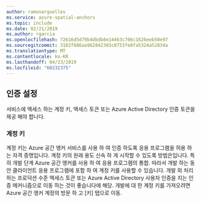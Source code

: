 ```yaml
---
author: ramonarguelles
ms.service: azure-spatial-anchors
ms.topic: include
ms.date: 02/21/2019
ms.author: rgarcia
ms.openlocfilehash: 72616d5d79b4dbdb8e14463c706c1626eeb50e97
ms.sourcegitcommit: 3102f886aa962842303c8753fe8fa5324a52834a
ms.translationtype: MT
ms.contentlocale: ko-KR
ms.lasthandoff: 04/23/2019
ms.locfileid: "60232375"
---
```

## <a name="set-up-authentication"></a>인증 설정

서비스에 액세스 하는 계정 키, 액세스 토큰 또는 Azure Active Directory 인증 토큰을 제공 해야 합니다.

### <a name="account-keys"></a>계정 키

계정 키는 Azure 공간 앵커 서비스를 사용 하 여 인증 하도록 응용 프로그램을 허용 하는 자격 증명입니다. 계정 키의 원래 용도 신속 하 게 시작할 수 있도록 방법은입니다. 특히 개발 단계 Azure 공간 앵커를 사용 하 여 응용 프로그램의 통합. 따라서 개발 하는 동안 클라이언트 응용 프로그램에 포함 하 여 계정 키를 사용할 수 있습니다. 개발 외 처리 하는 프로덕션 수준 액세스 토큰 또는 Azure Active Directory 사용자 인증을 지는 인증 메커니즘으로 이동 하는 것이 좋습니다에 해당. 개발에 대 한 계정 키를 가져오려면 Azure 공간 앵커 계정의 방문 하 고 [키] 탭으로 이동.
